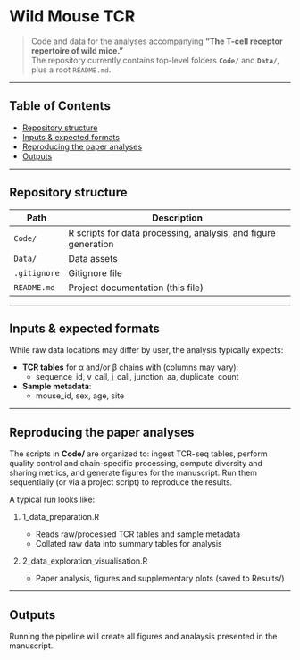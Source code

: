# Wild Mouse TCR

> Code and data for the analyses accompanying **“The T-cell receptor repertoire of wild mice.”**  
The repository currently contains top-level folders **`Code/`** and **`Data/`**, plus a root `README.md`.

---

## Table of Contents

- [Repository structure](#repository-structure)
- [Inputs & expected formats](#inputs--expected-formats)
- [Reproducing the paper analyses](#reproducing-the-paper-analyses)
- [Outputs](#outputs)

---

## Repository structure

| Path         | Description                                                    |
|--------------|----------------------------------------------------------------|
| `Code/`      | R scripts for data processing, analysis, and figure generation |
| `Data/`      | Data assets                                                    |
| `.gitignore` | Gitignore file                                                 |
| `README.md`  | Project documentation (this file)                              |


---

## Inputs & expected formats

While raw data locations may differ by user, the analysis typically expects:

- **TCR tables** for α and/or β chains with (columns may vary):
  - sequence_id, v_call, j_call, junction_aa, duplicate_count
- **Sample metadata**:
  - mouse_id, sex, age, site

---

## Reproducing the paper analyses

The scripts in **Code/** are organized to: ingest TCR-seq tables, perform quality control and chain-specific processing, compute diversity and sharing metrics, and generate figures for the manuscript. Run them sequentially (or via a project script) to reproduce the results.

A typical run looks like:

1. 1_data_preparation.R  
   - Reads raw/processed TCR tables and sample metadata  
   - Collated raw data into summary tables for analysis

2. 2_data_exploration_visualisation.R  
   - Paper analysis, figures and supplementary plots (saved to Results/)

---

## Outputs

Running the pipeline will create all figures and analaysis presented in the manuscript.

